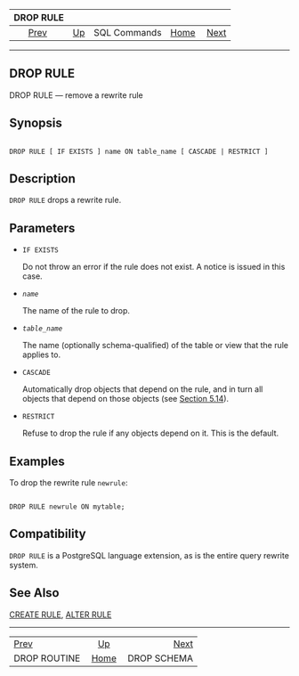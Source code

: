 <!--?xml version="1.0" encoding="UTF-8" standalone="no"?-->

|                   DROP RULE                  |                                        |              |                                                       |                                            |
| :------------------------------------------: | :------------------------------------- | :----------: | ----------------------------------------------------: | -----------------------------------------: |
| [Prev](sql-droproutine.html "DROP ROUTINE")  | [Up](sql-commands.html "SQL Commands") | SQL Commands | [Home](index.html "PostgreSQL 17devel Documentation") |  [Next](sql-dropschema.html "DROP SCHEMA") |

***

[]()

## DROP RULE

DROP RULE — remove a rewrite rule

## Synopsis

```

DROP RULE [ IF EXISTS ] name ON table_name [ CASCADE | RESTRICT ]
```

## Description

`DROP RULE` drops a rewrite rule.

## Parameters

*   `IF EXISTS`

    Do not throw an error if the rule does not exist. A notice is issued in this case.

*   *`name`*

    The name of the rule to drop.

*   *`table_name`*

    The name (optionally schema-qualified) of the table or view that the rule applies to.

*   `CASCADE`

    Automatically drop objects that depend on the rule, and in turn all objects that depend on those objects (see [Section 5.14](ddl-depend.html "5.14. Dependency Tracking")).

*   `RESTRICT`

    Refuse to drop the rule if any objects depend on it. This is the default.

## Examples

To drop the rewrite rule `newrule`:

```

DROP RULE newrule ON mytable;
```

## Compatibility

`DROP RULE` is a PostgreSQL language extension, as is the entire query rewrite system.

## See Also

[CREATE RULE](sql-createrule.html "CREATE RULE"), [ALTER RULE](sql-alterrule.html "ALTER RULE")

***

|                                              |                                                       |                                            |
| :------------------------------------------- | :---------------------------------------------------: | -----------------------------------------: |
| [Prev](sql-droproutine.html "DROP ROUTINE")  |         [Up](sql-commands.html "SQL Commands")        |  [Next](sql-dropschema.html "DROP SCHEMA") |
| DROP ROUTINE                                 | [Home](index.html "PostgreSQL 17devel Documentation") |                                DROP SCHEMA |
